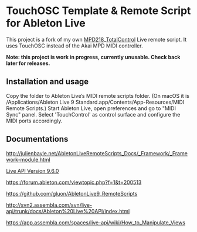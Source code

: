 # TouchOSC Template & Remote Script for Ableton Live

This project is a fork of my own [MPD218_TotalControl](https://github.com/nandordevai/MPD218_TotalControl) Live remote script. It uses TouchOSC instead of the Akai MPD MIDI controller.

**Note: this project is work in progress, currently unusable. Check back later for releases.**

## Installation and usage

Copy the folder to Ableton Live’s MIDI remote scripts folder. (On macOS it is /Applications/Ableton Live 9 Standard.app/Contents/App-Resources/MIDI Remote Scripts.) Start Ableton Live, open preferences and go to "MIDI Sync" panel. Select 'TouchControl' as control surface and configure the MIDI ports accordingly.

## Documentations

<http://julienbayle.net/AbletonLiveRemoteScripts_Docs/_Framework/_Framework-module.html>

[Live API Version 9.6.0](http://julienbayle.net/PythonLiveAPI_documentation/Live9.6.xml)

<https://forum.ableton.com/viewtopic.php?f=1&t=200513>

<https://github.com/gluon/AbletonLive9_RemoteScripts>

<http://svn2.assembla.com/svn/live-api/trunk/docs/Ableton%20Live%20API/index.html>

<https://app.assembla.com/spaces/live-api/wiki/How_to_Manipulate_Views>
